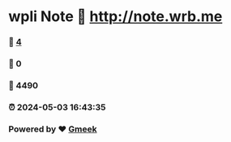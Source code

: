 # wpli Note :link: http://note.wrb.me 
### :page_facing_up: [4](http://note.wrb.me/tag.html) 
### :speech_balloon: 0 
### :hibiscus: 4490 
### :alarm_clock: 2024-05-03 16:43:35 
### Powered by :heart: [Gmeek](https://github.com/Meekdai/Gmeek)

